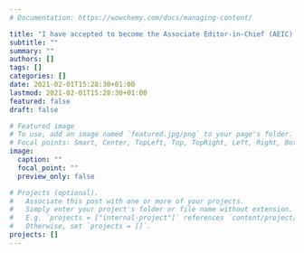 ```yaml
---
# Documentation: https://wowchemy.com/docs/managing-content/

title: "I have accepted to become the Associate Editor-in-Chief (AEIC) for Neurocomputing and will be in charge of all Computer Vision submissions"
subtitle: ""
summary: ""
authors: []
tags: []
categories: []
date: 2021-02-01T15:28:30+01:00
lastmod: 2021-02-01T15:28:30+01:00
featured: false
draft: false

# Featured image
# To use, add an image named `featured.jpg/png` to your page's folder.
# Focal points: Smart, Center, TopLeft, Top, TopRight, Left, Right, BottomLeft, Bottom, BottomRight.
image:
  caption: ""
  focal_point: ""
  preview_only: false

# Projects (optional).
#   Associate this post with one or more of your projects.
#   Simply enter your project's folder or file name without extension.
#   E.g. `projects = ["internal-project"]` references `content/project/deep-learning/index.md`.
#   Otherwise, set `projects = []`.
projects: []
---
```


